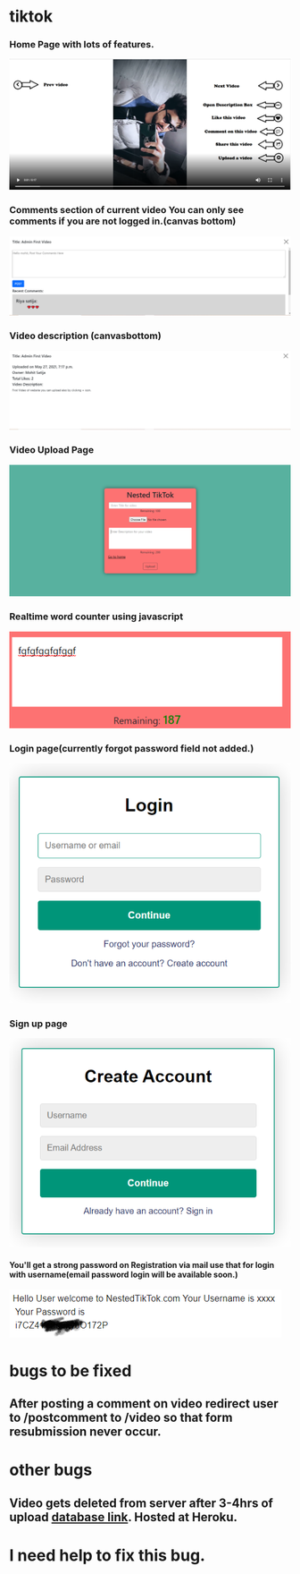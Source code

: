 # tiktok

<h3>Home Page with lots of features.</h3>
<img src="gitimgs/1.png">
<h3>Comments section of current video You can only see comments if you are not logged in.(canvas bottom)</h3>
<img src="gitimgs/2.png">
<h3>Video description (canvasbottom)</h3>
<img src="gitimgs/3.png">
<h3>Video Upload Page</h3>
<img src="gitimgs/5.png">
<h3>Realtime word counter using javascript</h3>
<img src="gitimgs/6.png">
<h3>Login page(currently forgot password field not added.)</h3>
<img src="gitimgs/7.png">
<h3>Sign up page</h3>
<img src="gitimgs/8.png">
<h4>You'll get a strong password on Registration via mail use that for login with username(email password login will be available soon.)</h4>
<img src="gitimgs/9.png">

# bugs to be fixed

<h2>After posting a comment on video redirect user to /postcomment to /video so that form resubmission never occur.</h2>

# other bugs

<h2>Video gets deleted from server after 3-4hrs of upload <a href="https://db4free.net">database link</a>. Hosted at Heroku.</h2>

<h1>I need help to fix this bug.</h1>

